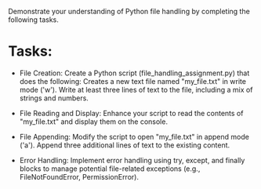 Demonstrate your understanding of Python file handling by completing the following tasks.

# Tasks:

- File Creation:
Create a Python script (file_handling_assignment.py) that does the following:
Creates a new text file named "my_file.txt" in write mode ('w').
Write at least three lines of text to the file, including a mix of strings and numbers.




- File Reading and Display:
Enhance your script to read the contents of "my_file.txt" and display them on the console.




- File Appending:
Modify the script to open "my_file.txt" in append mode ('a').
Append three additional lines of text to the existing content.




- Error Handling:
Implement error handling using try, except, and finally blocks to manage potential file-related exceptions (e.g., FileNotFoundError, PermissionError).
